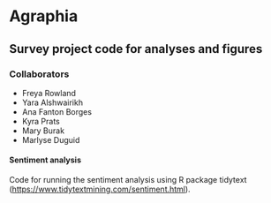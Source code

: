 # Agraphia
## Survey project code for analyses and figures

### Collaborators
- Freya Rowland
- Yara Alshwairikh
- Ana Fanton Borges
- Kyra Prats
- Mary Burak
- Marlyse Duguid

#### Sentiment analysis
Code for running the sentiment analysis using R package tidytext (https://www.tidytextmining.com/sentiment.html).
